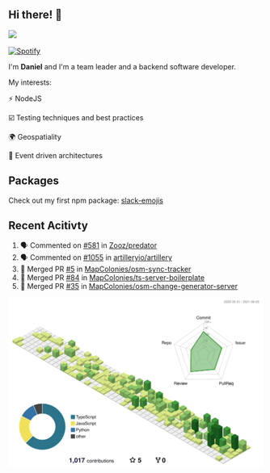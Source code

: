 ## Hi there! 👋

<p>
  <img src="https://github-readme-stats.vercel.app/api?username=syncush&theme=tokyonight">
</p>

[![Spotify](https://novatorem-rust.vercel.app/api/spotify)](https://open.spotify.com/user/syncush)

I'm **Daniel** and I'm a team leader and a backend software developer.

My interests:

⚡ NodeJS

☑️ Testing techniques and best practices

🌍 Geospatiality

🧠 Event driven architectures

## Packages
Check out my first npm package: [slack-emojis](https://www.npmjs.com/package/slack-emojis)

## Recent Acitivty
<!--START_SECTION:activity-->
1. 🗣 Commented on [#581](https://github.com/Zooz/predator/issues/581) in [Zooz/predator](https://github.com/Zooz/predator)
2. 🗣 Commented on [#1055](https://github.com/artilleryio/artillery/issues/1055) in [artilleryio/artillery](https://github.com/artilleryio/artillery)
3. 🎉 Merged PR [#5](https://github.com/MapColonies/osm-sync-tracker/pull/5) in [MapColonies/osm-sync-tracker](https://github.com/MapColonies/osm-sync-tracker)
4. 🎉 Merged PR [#84](https://github.com/MapColonies/ts-server-boilerplate/pull/84) in [MapColonies/ts-server-boilerplate](https://github.com/MapColonies/ts-server-boilerplate)
5. 🎉 Merged PR [#35](https://github.com/MapColonies/osm-change-generator-server/pull/35) in [MapColonies/osm-change-generator-server](https://github.com/MapColonies/osm-change-generator-server)
<!--END_SECTION:activity-->

![contrib](./profile-3d-contrib/profile-green-animate.svg)
